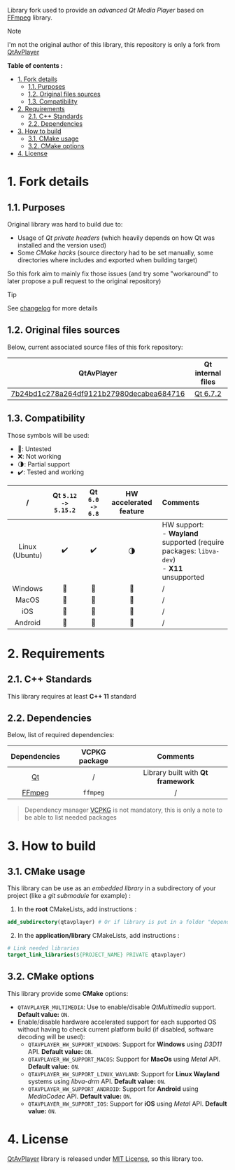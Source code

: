 Library fork used to provide an _advanced Qt Media Player_ based on [FFmpeg][ffmpeg-home] library.

> [!NOTE]
> I'm not the original author of this library, this repository is only a fork from [QtAvPlayer][qtavplayer-repo]

**Table of contents :**
- [1. Fork details](#1-fork-details)
  - [1.1. Purposes](#11-purposes)
  - [1.2. Original files sources](#12-original-files-sources)
  - [1.3. Compatibility](#13-compatibility)
- [2. Requirements](#2-requirements)
  - [2.1. C++ Standards](#21-c-standards)
  - [2.2. Dependencies](#22-dependencies)
- [3. How to build](#3-how-to-build)
  - [3.1. CMake usage](#31-cmake-usage)
  - [3.2. CMake options](#32-cmake-options)
- [4. License](#4-license)

# 1. Fork details
## 1.1. Purposes

Original library was hard to build due to:
- Usage of _Qt private headers_ (which heavily depends on how Qt was installed and the version used)
- Some _CMake hacks_ (source directory had to be set manually, some directories where includes and exported when building target)

So this fork aim to mainly fix those issues (and try some "workaround" to later propose a pull request to the original repository)

> [!TIP]
> See [changelog][repo-changelog] for more details

## 1.2. Original files sources

Below, current associated source files of this fork repository:

| QtAvPlayer | Qt internal files |
|:-:|:-:|
| [7b24bd1c278a264df9121b27980decabea684716](https://github.com/valbok/QtAVPlayer/commit/7b24bd1c278a264df9121b27980decabea684716) | [Qt 6.7.2](https://github.com/qt/qtmultimedia/tree/6.7.2/src/multimedia/video) |

## 1.3. Compatibility

Those symbols will be used:
- :dizzy:: Untested
- :x:: Not working
- :last_quarter_moon:: Partial support
- :heavy_check_mark:: Tested and working

| / | Qt `5.12 -> 5.15.2` | Qt `6.0 -> 6.8` | HW accelerated feature | Comments |
|:-:|:-:|:-:|:-:|:-|
| Linux (Ubuntu) | :heavy_check_mark: | :heavy_check_mark: | :last_quarter_moon: | HW support:<br>- **Wayland** supported (require packages: `libva-dev`)<br>- **X11** unsupported |
| Windows | :dizzy: | :dizzy: | :dizzy: | / |
| MacOS | :dizzy: | :dizzy: | :dizzy: | / |
| iOS | :dizzy: | :dizzy: | :dizzy: | / |
| Android | :dizzy: | :dizzy: | :dizzy: | / |
 
# 2. Requirements
## 2.1. C++ Standards

This library requires at least **C++ 11** standard

## 2.2. Dependencies

Below, list of required dependencies:

| Dependencies | VCPKG package | Comments |
|:-:|:-:|:-:|
| [Qt][qt-official] | / | Library built with **Qt framework** |
| [FFmpeg][ffmpeg-home] | `ffmpeg` | / |

> Dependency manager [VCPKG][vcpkg-tutorial] is not mandatory, this is only a note to be able to list needed packages

# 3. How to build
## 3.1. CMake usage
This library can be use as an _embedded library_ in a subdirectory of your project (like a _git submodule_ for example) :
1. In the **root** CMakeLists, add instructions :
```cmake
add_subdirectory(qtavplayer) # Or if library is put in a folder "dependencies" : add_subdirectory(dependencies/qtavplayer)
```

2. In the **application/library** CMakeLists, add instructions :
```cmake
# Link needed libraries
target_link_libraries(${PROJECT_NAME} PRIVATE qtavplayer)
```

## 3.2. CMake options

This library provide some **CMake** options:
- `QTAVPLAYER_MULTIMEDIA`: Use to enable/disable _QtMultimedia_ support. **Default value:** `ON`.
- Enable/disable hardware accelerated support for each supported OS without having to check current platform build (if disabled, software decoding will be used):
  - `QTAVPLAYER_HW_SUPPORT_WINDOWS`: Support for **Windows** using _D3D11_ API. **Default value:** `ON`.
  - `QTAVPLAYER_HW_SUPPORT_MACOS`: Support for **MacOs** using _Metal_ API. **Default value:** `ON`.
  - `QTAVPLAYER_HW_SUPPORT_LINUX_WAYLAND`: Support for **Linux Wayland** systems using _libva-drm_ API. **Default value:** `ON`.
  - `QTAVPLAYER_HW_SUPPORT_ANDROID`: Support for **Android** using _MediaCodec_ API. **Default value:** `ON`.
  - `QTAVPLAYER_HW_SUPPORT_IOS`: Support for **iOS** using _Metal_ API. **Default value:** `ON`.

# 4. License

[QtAvPlayer][qtavplayer-repo] library is released under [MIT License][repo-license], so this library too.

<!-- Links of this repository -->
[repo-changelog]: CHANGELOG.md
[repo-license]: LICENSE.md

<!-- External links -->
[doxygen-official]: https://www.doxygen.nl/index.html
[ffmpeg-home]: https://www.ffmpeg.org/
[gtest-repo]: https://github.com/google/googletest
[qtavplayer-repo]: https://github.com/valbok/QtAVPlayer

[qt-official]: https://www.qt.io/
[qt-installer]: https://www.qt.io/download-qt-installer

[vcpkg-tutorial]: https://github.com/legerch/develop-memo/tree/master/Toolchains/Build%20systems/VCPKG